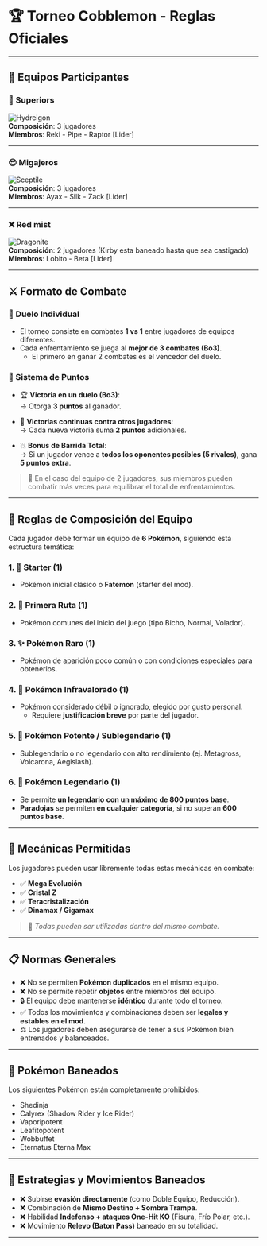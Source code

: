 
# 🏆 Torneo Cobblemon - Reglas Oficiales

---

## 👥 Equipos Participantes

### 👑 **Superiors**  
![Hydreigon](https://play.pokemonshowdown.com/sprites/ani/hydreigon.gif)  
**Composición**: 3 jugadores  
**Miembros**: Reki - Pipe - Raptor [Lider] 


---

### 😎 **Migajeros**  
![Sceptile](https://play.pokemonshowdown.com/sprites/ani/sceptile.gif)  
**Composición**: 3 jugadores  
**Miembros**: Ayax - Silk - Zack [Lider] 


---

### ❌ **Red mist**  
![Dragonite](https://play.pokemonshowdown.com/sprites/ani/dragonite.gif)  
**Composición**: 2 jugadores (Kirby esta baneado hasta que sea castigado)
**Miembros**:  Lobito - Beta [Lider]


---

## ⚔️ Formato de Combate

### 🔁 Duelo Individual
- El torneo consiste en combates **1 vs 1** entre jugadores de equipos diferentes.
- Cada enfrentamiento se juega al **mejor de 3 combates (Bo3)**.  
  - El primero en ganar 2 combates es el vencedor del duelo.

### 🏅 Sistema de Puntos
- 🏆 **Victoria en un duelo (Bo3)**:  
  → Otorga **3 puntos** al ganador.

- 🔁 **Victorias continuas contra otros jugadores**:  
  → Cada nueva victoria suma **2 puntos** adicionales.

- 💥 **Bonus de Barrida Total**:  
  → Si un jugador vence a **todos los oponentes posibles (5 rivales)**, gana **5 puntos extra**.

> 🔁 En el caso del equipo de 2 jugadores, sus miembros pueden combatir más veces para equilibrar el total de enfrentamientos.

---

## 🧬 Reglas de Composición del Equipo

Cada jugador debe formar un equipo de **6 Pokémon**, siguiendo esta estructura temática:

### 1. 🌱 **Starter (1)**
- Pokémon inicial clásico o **Fatemon** (starter del mod).

### 2. 🐛 **Primera Ruta (1)**
- Pokémon comunes del inicio del juego (tipo Bicho, Normal, Volador).

### 3. ✨ **Pokémon Raro (1)**
- Pokémon de aparición poco común o con condiciones especiales para obtenerlos.

### 4. 💩 **Pokémon Infravalorado (1)**
- Pokémon considerado débil o ignorado, elegido por gusto personal.  
  - Requiere **justificación breve** por parte del jugador.

### 5. 💪 **Pokémon Potente / Sublegendario (1)**
- Sublegendario o no legendario con alto rendimiento (ej. Metagross, Volcarona, Aegislash).

### 6. 🛐 **Pokémon Legendario (1)**
- Se permite **un legendario** **con un máximo de 800 puntos base**.
- **Paradojas** se permiten **en cualquier categoría**, si no superan **600 puntos base**.

---

## 💎 Mecánicas Permitidas

Los jugadores pueden usar libremente todas estas mecánicas en combate:

- ✅ **Mega Evolución**  
- ✅ **Cristal Z**  
- ✅ **Teracristalización**  
- ✅ **Dinamax / Gigamax**

> 🧠 *Todas pueden ser utilizadas dentro del mismo combate.*

---

## 📋 Normas Generales

- ❌ No se permiten **Pokémon duplicados** en el mismo equipo.
- ❌ No se permite repetir **objetos** entre miembros del equipo.
- 🔒 El equipo debe mantenerse **idéntico** durante todo el torneo.
- ✅ Todos los movimientos y combinaciones deben ser **legales y estables en el mod**.
- ⚖️ Los jugadores deben asegurarse de tener a sus Pokémon bien entrenados y balanceados.

---

## 🚫 Pokémon Baneados

Los siguientes Pokémon están completamente prohibidos:

- Shedinja  
- Calyrex (Shadow Rider y Ice Rider)  
- Vaporipotent  
- Leafitopotent  
- Wobbuffet  
- Eternatus Eterna Max

---

## 🚫 Estrategias y Movimientos Baneados

- ❌ Subirse **evasión directamente** (como Doble Equipo, Reducción).
- ❌ Combinación de **Mismo Destino + Sombra Trampa**.
- ❌ Habilidad **Indefenso + ataques One-Hit KO** (Fisura, Frío Polar, etc.).
- ❌ Movimiento **Relevo (Baton Pass)** baneado en su totalidad.

---
